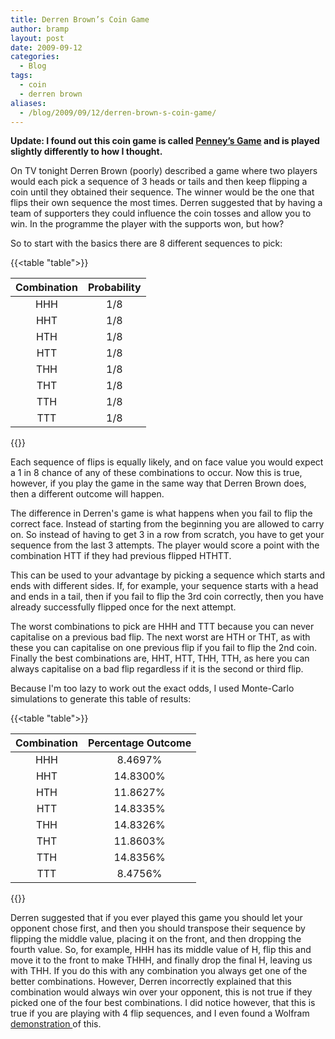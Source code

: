 ```yaml
---
title: Derren Brown’s Coin Game
author: bramp
layout: post
date: 2009-09-12
categories:
  - Blog
tags:
  - coin
  - derren brown
aliases:
  - /blog/2009/09/12/derren-brown-s-coin-game/
---
```

**Update: I found out this coin game is called [Penney&#8217;s Game][1] and is played slightly differently to how I thought.**

On TV tonight Derren Brown (poorly) described a game where two players would each pick a sequence of 3 heads or tails and then keep flipping a coin until they obtained their sequence. The winner would be the one that flips their own sequence the most times. Derren suggested that by having a team of supporters they could influence the coin tosses and allow you to win. In the programme the player with the supports won, but how?

So to start with the basics there are 8 different sequences to pick:

{{<table "table">}}

| Combination | Probability |
|:-----------:|:-----------:|
|     HHH     |     1/8     |
|     HHT     |     1/8     |
|     HTH     |     1/8     |
|     HTT     |     1/8     |
|     THH     |     1/8     |
|     THT     |     1/8     |
|     TTH     |     1/8     |
|     TTT     |     1/8     |

{{</table>}}

Each sequence of flips is equally likely, and on face value you would expect a 1 in 8 chance of any of these combinations to occur. Now this is true, however, if you play the game in the same way that Derren Brown does, then a different outcome will happen. 

The difference in Derren's game is what happens when you fail to flip the correct face. Instead of starting from the beginning you are allowed to carry on. So instead of having to get 3 in a row from scratch, you have to get your sequence from the last 3 attempts. The player would score a point with the combination HTT if they had previous flipped HTHTT. 

This can be used to your advantage by picking a sequence which starts and ends with different sides. If, for example, your sequence starts with a head and ends in a tail, then if you fail to flip the 3rd coin correctly, then you have already successfully flipped once for the next attempt.

The worst combinations to pick are HHH and TTT because you can never capitalise on a previous bad flip. The next worst are HTH or THT, as with these you can capitalise on one previous flip if you fail to flip the 2nd coin. Finally the best combinations are, HHT, HTT, THH, TTH, as here you can always capitalise on a bad flip regardless if it is the second or third flip.

Because I'm too lazy to work out the exact odds, I used Monte-Carlo simulations to generate this table of results:

{{<table "table">}}

| Combination | Percentage Outcome |
|:-----------:|:------------------:|
|     HHH     |       8.4697%      |
|     HHT     |      14.8300%      |
|     HTH     |      11.8627%      |
|     HTT     |      14.8335%      |
|     THH     |      14.8326%      |
|     THT     |      11.8603%      |
|     TTH     |      14.8356%      |
|     TTT     |       8.4756%      |

{{</table>}}

Derren suggested that if you ever played this game you should let your opponent chose first, and then you should transpose their sequence by flipping the middle value, placing it on the front, and then dropping the fourth value. So, for example, HHH has its middle value of H, flip this and move it to the front to make THHH, and finally drop the final H, leaving us with THH. If you do this with any combination you always get one of the better combinations. However, Derren incorrectly explained that this combination would always win over your opponent, this is not true if they picked one of the four best combinations. I did notice however, that this is true if you are playing with 4 flip sequences, and I even found a Wolfram [ demonstration ][2] of this.

 [1]: http://en.wikipedia.org/wiki/Penney's_game
 [2]: http://demonstrations.wolfram.com/CoinFlips/
